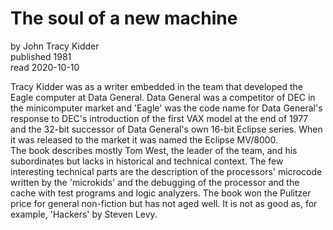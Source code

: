 # The soul of a new machine  
by John Tracy Kidder  
published 1981  
read 2020-10-10

Tracy Kidder was as a writer embedded in the team that developed the Eagle computer at Data General.
Data General was a competitor of DEC in the minicomputer market and 'Eagle' was the code name for Data General's response to DEC's introduction of the first VAX model at the end of 1977 and the 32-bit successor of Data General's own 16-bit Eclipse series.
When it was released to the market it was named the Eclipse MV/8000.  
The book describes mostly Tom West, the leader of the team, and his subordinates but lacks in historical and technical context.
The few interesting technical parts are the description of the processors' microcode written by the 'microkids' and the debugging of the processor and the cache with test programs and logic analyzers.
The book won the Pulitzer price for general non-fiction but has not aged well.
It is not as good as, for example, 'Hackers' by Steven Levy.
